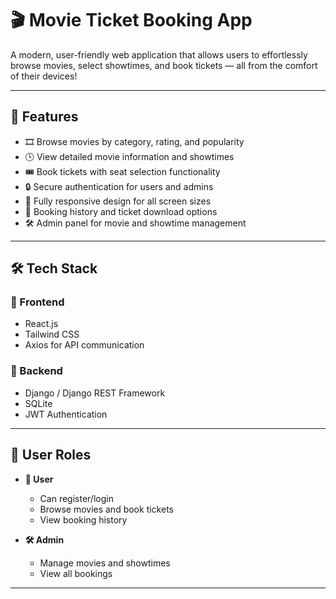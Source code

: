 # 🎬 Movie Ticket Booking App

A modern, user-friendly web application that allows users to effortlessly browse movies, select showtimes, and book tickets — all from the comfort of their devices!
 <!-- (Optional: Add an image or GIF demo) -->

---

## 🚀 Features

- 🎞️ Browse movies by category, rating, and popularity
- 🕓 View detailed movie information and showtimes
- 🎟️ Book tickets with seat selection functionality
- 🔒 Secure authentication for users and admins
- 📱 Fully responsive design for all screen sizes
- 🧾 Booking history and ticket download options
- 🛠️ Admin panel for movie and showtime management

---

## 🛠️ Tech Stack

### 🔹 Frontend
- React.js 
- Tailwind CSS 
- Axios for API communication

### 🔹 Backend
- Django / Django REST Framework
- SQLite
- JWT Authentication 

---

## 🔐 User Roles

- **👤 User**
  - Can register/login
  - Browse movies and book tickets
  - View booking history

- **🛠️ Admin**
  - Manage movies and showtimes
  - View all bookings

---
